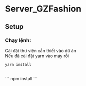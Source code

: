 # Server_GZFashion
## Setup
### Chạy lệnh:
Cài đặt thư viện cần thiết vào dữ án<br>
Nếu đã cài đặt yarn vào máy rồi<br>
```
yarn install 
```
<br>
```
npm install
```
